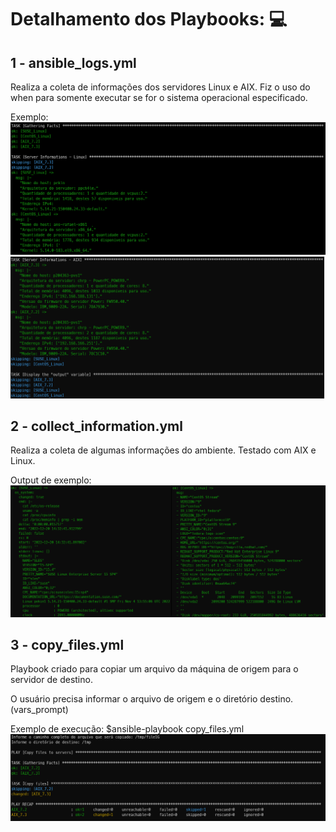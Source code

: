 # Detalhamento dos Playbooks: 💻

## 1 - ansible_logs.yml

Realiza a coleta de informações dos servidores Linux e AIX. Fiz o uso do when para somente executar se for o sistema operacional especificado.

Exemplo:
![ansible_log](https://github.com/rafaelcezario/ansible/blob/029714f79b56e65e972a724212e2cdb329963f7a/images/ansible_logs_1.png)
![ansible_log](https://github.com/rafaelcezario/ansible/blob/ad7b3e712b42bc546bc47e04190f9ad5b465b30a/images/ansible_logs_2.png)


## 2 - collect_information.yml

Realiza a coleta de algumas informações do ambiente. Testado com AIX e Linux.

Output de exemplo:
![output](https://github.com/rafaelcezario/ansible/blob/b7593e3acb038a61790ee09d0ca88ecce16dcbd8/images/ansible_collect.png)


## 3 - copy_files.yml
Playbook criado para copiar um arquivo da máquina de origem para o servidor de destino. 

O usuário precisa informar o arquivo de origem e o diretório destino. (vars_prompt)

Exemplo de execução:
$ansible-playbook copy_files.yml
![copy_files](https://github.com/rafaelcezario/ansible/blob/fb6ade85f810a67857935f414f35fddc5176df14/images/copy_files.png)

